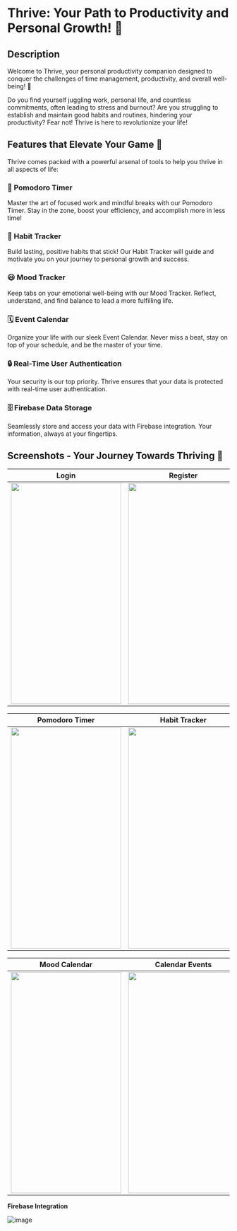# Thrive: Your Path to Productivity and Personal Growth!  🌟

## Description
Welcome to Thrive, your personal productivity companion designed to conquer the challenges of time management, productivity, and overall well-being! 💪

Do you find yourself juggling work, personal life, and countless commitments, often leading to stress and burnout? Are you struggling to establish and maintain good habits and routines, hindering your productivity? Fear not! Thrive is here to revolutionize your life!

## Features that Elevate Your Game 🚀
Thrive comes packed with a powerful arsenal of tools to help you thrive in all aspects of life:

### 🍅 Pomodoro Timer
Master the art of focused work and mindful breaks with our Pomodoro Timer. Stay in the zone, boost your efficiency, and accomplish more in less time!

### 📅 Habit Tracker
Build lasting, positive habits that stick! Our Habit Tracker will guide and motivate you on your journey to personal growth and success.

### 😃 Mood Tracker
Keep tabs on your emotional well-being with our Mood Tracker. Reflect, understand, and find balance to lead a more fulfilling life.

### 🗓️ Event Calendar
Organize your life with our sleek Event Calendar. Never miss a beat, stay on top of your schedule, and be the master of your time.

### 🔒 Real-Time User Authentication
Your security is our top priority. Thrive ensures that your data is protected with real-time user authentication.

### 🗄️ Firebase Data Storage
Seamlessly store and access your data with Firebase integration. Your information, always at your fingertips.

## Screenshots - Your Journey Towards Thriving 📸


Login           |  Register      | Dashboard 
:-------------------------:|:-------------------------:|:-------------------------:
<img src="https://github.com/FlamingDragon12/Thrive_Personal_Productivity_App/assets/87206667/84b73a42-985a-4be8-ab1b-4c02fdb70564" width="250" height="500"> | <img src="https://github.com/FlamingDragon12/Thrive_Personal_Productivity_App/assets/87206667/8a36be8c-3fc2-4e0f-aea6-c4edd9fce01c" width="250" height="500"> | <img src="https://github.com/FlamingDragon12/Thrive_Personal_Productivity_App/assets/87206667/f6bf94c3-bec7-4dff-b808-e7d4c24c8865" width="250" height="500">

Pomodoro Timer  |  Habit Tracker | Adding New Habit 
:-------------------------:|:-------------------------:|:-------------------------:
<img src="https://github.com/FlamingDragon12/Thrive_Personal_Productivity_App/assets/87206667/6f2f396b-bb9c-4f34-80f2-fee34da52130" width="250" height="500"> | <img src="https://github.com/FlamingDragon12/Thrive_Personal_Productivity_App/assets/87206667/4348eded-c6fa-4804-80b3-2c552e0b3b1b" width="250" height="500"> | <img src="https://github.com/FlamingDragon12/Thrive_Personal_Productivity_App/assets/87206667/b5a4b50a-cc9f-4563-8441-b908b66ddfa6" width="250" height="500">

Mood Calendar   | Calendar Events
:-------------------------:|:-------------------------:
<img src="https://github.com/FlamingDragon12/Thrive_Personal_Productivity_App/assets/87206667/f5f62614-fc28-489b-b21b-60bed65689fc" width="250" height="500"> | <img src="https://github.com/FlamingDragon12/Thrive_Personal_Productivity_App/assets/87206667/ceea058c-1b14-4f93-a081-ebf420991b2f" width="250" height="500">

**Firebase Integration**

![image](https://github.com/FlamingDragon12/Thrive_Personal_Productivity_App/assets/87206667/5e5def01-010b-4f16-936b-02ef1b8315bb)


